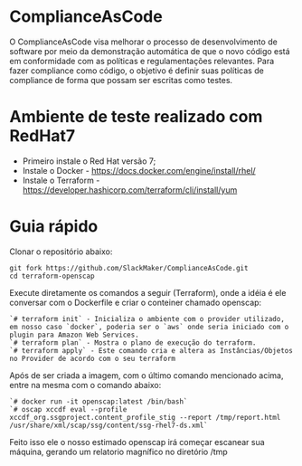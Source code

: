 # ComplianceAsCode
O ComplianceAsCode visa melhorar o processo de desenvolvimento de software por meio da demonstração automática de que o novo código está em conformidade com as políticas e regulamentações relevantes. Para fazer compliance como código, o objetivo é definir suas políticas de compliance de forma que possam ser escritas como testes.

# Ambiente de teste realizado com RedHat7
- Primeiro instale o Red Hat versão 7;
- Instale o Docker - https://docs.docker.com/engine/install/rhel/
- Instale o Terraform - https://developer.hashicorp.com/terraform/cli/install/yum  

# Guia rápido
Clonar o repositório abaixo:
```
git fork https://github.com/SlackMaker/ComplianceAsCode.git
cd terraform-openscap
```
Execute diretamente os comandos a seguir (Terraform), onde a idéia é ele conversar com o Dockerfile e criar o conteiner chamado openscap:
```
`# terraform init` - Inicializa o ambiente com o provider utilizado, em nosso caso `docker`, poderia ser o `aws` onde seria iniciado com o plugin para Amazon Web Services. 
`# terraform plan` - Mostra o plano de execução do terraform.
`# terraform apply` - Este comando cria e altera as Instâncias/Objetos no Provider de acordo com o seu terraform
```

Após de ser criada a imagem, com o último comando mencionado acima, entre na mesma com o comando abaixo:
```
`# docker run -it openscap:latest /bin/bash`
`# oscap xccdf eval --profile xccdf_org.ssgproject.content_profile_stig --report /tmp/report.html /usr/share/xml/scap/ssg/content/ssg-rhel7-ds.xml` 
```
Feito isso ele o nosso estimado openscap irá começar escanear sua máquina, gerando um relatorio magnífico no diretório /tmp